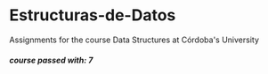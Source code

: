 # Estructuras-de-Datos
Assignments for the course Data Structures at Córdoba's University
##### course passed with: 7
